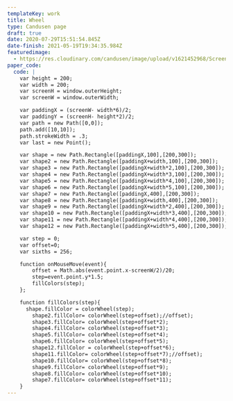 ```yaml
---
templateKey: work
title: Wheel
type: Candusen page
draft: true
date: 2020-07-29T15:51:54.845Z
date-finish: 2021-05-19T19:34:35.984Z
featuredimage:
  - https://res.cloudinary.com/candusen/image/upload/v1621452968/Screen_Shot_2021-05-19_at_3.35.55_PM_d8lwhl.png
paper_code:
  code: |
    var height = 200;
    var width = 200;
    var screenH = window.outerHeight;
    var screenW = window.outerWidth;

    var paddingX = (screenW- width*6)/2;
    var paddingY = (screenH- height*2)/2;
    var path = new Path([0,0]);
    path.add([10,10]);
    path.strokeWidth = .3;
    var last = new Point();

    var shape = new Path.Rectangle([paddingX,100],[200,300]);
    var shape2 = new Path.Rectangle([paddingX+width,100],[200,300]);
    var shape3 = new Path.Rectangle([paddingX+width*2,100],[200,300]);
    var shape4 = new Path.Rectangle([paddingX+width*3,100],[200,300]);
    var shape5 = new Path.Rectangle([paddingX+width*4,100],[200,300]);
    var shape6 = new Path.Rectangle([paddingX+width*5,100],[200,300]);
    var shape7 = new Path.Rectangle([paddingX,400],[200,300]);
    var shape8 = new Path.Rectangle([paddingX+width,400],[200,300]);
    var shape9 = new Path.Rectangle([paddingX+width*2,400],[200,300]);
    var shape10 = new Path.Rectangle([paddingX+width*3,400],[200,300]);
    var shape11 = new Path.Rectangle([paddingX+width*4,400],[200,300]);
    var shape12 = new Path.Rectangle([paddingX+width*5,400],[200,300]);

    var step = 0;
    var offset=0;
    var sixths = 256;

    function onMouseMove(event){
    	offset = Math.abs(event.point.x-screenW/2)/20;
    	step=event.point.y*1.5;
    	fillColors(step);
    };

    function fillColors(step){
      shape.fillColor = colorWheel(step);
    	shape2.fillColor= colorWheel(step+offset);//offset);
    	shape3.fillColor= colorWheel(step+offset*2);
    	shape4.fillColor= colorWheel(step+offset*3);
    	shape5.fillColor= colorWheel(step+offset*4);
    	shape6.fillColor= colorWheel(step+offset*5);
    	shape12.fillColor = colorWheel(step+offset*6);
    	shape11.fillColor= colorWheel(step+offset*7);//offset);
    	shape10.fillColor= colorWheel(step+offset*8);
    	shape9.fillColor= colorWheel(step+offset*9);
    	shape8.fillColor= colorWheel(step+offset*10);
    	shape7.fillColor= colorWheel(step+offset*11);
    }
---
```

